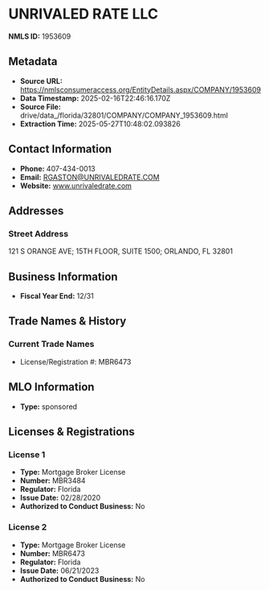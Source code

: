 # UNRIVALED RATE LLC

**NMLS ID:** 1953609

## Metadata
- **Source URL:** https://nmlsconsumeraccess.org/EntityDetails.aspx/COMPANY/1953609
- **Data Timestamp:** 2025-02-16T22:46:16.170Z
- **Source File:** drive/data_/florida/32801/COMPANY/COMPANY_1953609.html
- **Extraction Time:** 2025-05-27T10:48:02.093826

## Contact Information
- **Phone:** 407-434-0013
- **Email:** RGASTON@UNRIVALEDRATE.COM
- **Website:** www.unrivaledrate.com

## Addresses
### Street Address
121 S ORANGE AVE; 15TH FLOOR, SUITE 1500; ORLANDO, FL 32801

## Business Information
- **Fiscal Year End:** 12/31

## Trade Names & History
### Current Trade Names
- License/Registration #: MBR6473

## MLO Information
- **Type:** sponsored

## Licenses & Registrations

### License 1
- **Type:** Mortgage Broker License
- **Number:** MBR3484
- **Regulator:** Florida
- **Issue Date:** 02/28/2020
- **Authorized to Conduct Business:** No

### License 2
- **Type:** Mortgage Broker License
- **Number:** MBR6473
- **Regulator:** Florida
- **Issue Date:** 06/21/2023
- **Authorized to Conduct Business:** No
